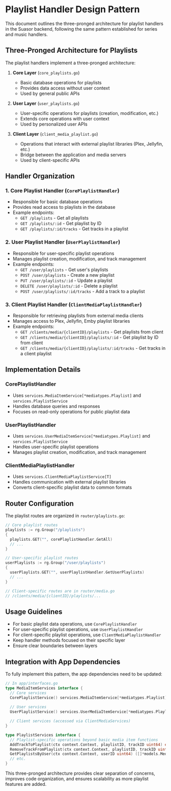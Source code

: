 # Playlist Handler Design Pattern

This document outlines the three-pronged architecture for playlist handlers in the Suasor backend, following the same pattern established for series and music handlers.

## Three-Pronged Architecture for Playlists

The playlist handlers implement a three-pronged architecture:

1. **Core Layer** (`core_playlists.go`)
   - Basic database operations for playlists
   - Provides data access without user context
   - Used by general public APIs

2. **User Layer** (`user_playlists.go`)
   - User-specific operations for playlists (creation, modification, etc.)
   - Extends core operations with user context
   - Used by personalized user APIs

3. **Client Layer** (`client_media_playlist.go`)
   - Operations that interact with external playlist libraries (Plex, Jellyfin, etc.)
   - Bridge between the application and media servers
   - Used by client-specific APIs

## Handler Organization

### 1. Core Playlist Handler (`CorePlaylistHandler`)

- Responsible for basic database operations
- Provides read access to playlists in the database
- Example endpoints:
  - `GET /playlists` - Get all playlists
  - `GET /playlists/:id` - Get playlist by ID
  - `GET /playlists/:id/tracks` - Get tracks in a playlist

### 2. User Playlist Handler (`UserPlaylistHandler`)

- Responsible for user-specific playlist operations
- Manages playlist creation, modification, and track management
- Example endpoints:
  - `GET /user/playlists` - Get user's playlists
  - `POST /user/playlists` - Create a new playlist
  - `PUT /user/playlists/:id` - Update a playlist
  - `DELETE /user/playlists/:id` - Delete a playlist
  - `POST /user/playlists/:id/tracks` - Add a track to a playlist

### 3. Client Playlist Handler (`ClientMediaPlaylistHandler`)

- Responsible for retrieving playlists from external media clients
- Manages access to Plex, Jellyfin, Emby playlist libraries
- Example endpoints:
  - `GET /clients/media/{clientID}/playlists` - Get playlists from client
  - `GET /clients/media/{clientID}/playlists/:id` - Get playlist by ID from client
  - `GET /clients/media/{clientID}/playlists/:id/tracks` - Get tracks in a client playlist

## Implementation Details

### CorePlaylistHandler

- Uses `services.MediaItemService[*mediatypes.Playlist]` and `services.PlaylistService`
- Handles database queries and responses
- Focuses on read-only operations for public playlist data

### UserPlaylistHandler

- Uses `services.UserMediaItemService[*mediatypes.Playlist]` and `services.PlaylistService`
- Handles user-specific playlist operations
- Manages playlist creation, modification, and track management

### ClientMediaPlaylistHandler

- Uses `services.ClientMediaPlaylistService[T]`
- Handles communication with external playlist libraries
- Converts client-specific playlist data to common formats

## Router Configuration

The playlist routes are organized in `router/playlists.go`:

```go
// Core playlist routes
playlists := rg.Group("/playlists")
{
  playlists.GET("", corePlaylistHandler.GetAll)
  // ...
}

// User-specific playlist routes
userPlaylists := rg.Group("/user/playlists")
{
  userPlaylists.GET("", userPlaylistHandler.GetUserPlaylists)
  // ...
}

// Client-specific routes are in router/media.go
// /clients/media/{clientID}/playlists/...
```

## Usage Guidelines

- For basic playlist data operations, use `CorePlaylistHandler`
- For user-specific playlist operations, use `UserPlaylistHandler`
- For client-specific playlist operations, use `ClientMediaPlaylistHandler`
- Keep handler methods focused on their specific layer
- Ensure clear boundaries between layers

## Integration with App Dependencies

To fully implement this pattern, the app dependencies need to be updated:

```go
// In app/interfaces.go
type MediaItemServices interface {
  // Core services
  CorePlaylistService() services.MediaItemService[*mediatypes.Playlist]
  
  // User services
  UserPlaylistService() services.UserMediaItemService[*mediatypes.Playlist]

  // Client services (accessed via ClientMediaServices)
}

type PlaylistServices interface {
  // Playlist-specific operations beyond basic media item functions
  AddTrackToPlaylist(ctx context.Context, playlistID, trackID uint64) error
  RemoveTrackFromPlaylist(ctx context.Context, playlistID, trackID uint64) error
  GetPlaylistsByUser(ctx context.Context, userID uint64) ([]*models.MediaItem[*mediatypes.Playlist], error)
  // etc.
}
```

This three-pronged architecture provides clear separation of concerns, improves code organization, and ensures scalability as more playlist features are added.
